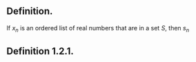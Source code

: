
## Definition.

If $x_n$ is an ordered list of real numbers that are in a set $S$, then $s_n$ 

## Definition 1.2.1.

